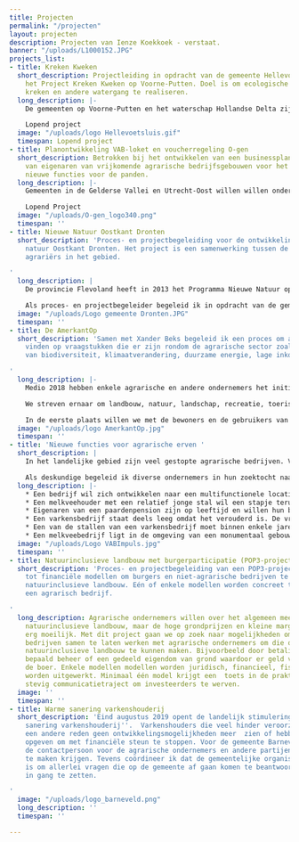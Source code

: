 ```yaml
---
title: Projecten
permalink: "/projecten"
layout: projecten
description: Projecten van Ienze Koekkoek - verstaat.
banner: "/uploads/L1000152.JPG"
projects_list:
- title: Kreken Kweken
  short_description: Projectleiding in opdracht van de gemeente Hellevoetsluis voor
    het Project Kreken Kweken op Voorne-Putten. Doel is om ecologische oevers langs
    kreken en andere watergang te realiseren.
  long_description: |-
    De gemeenten op Voorne-Putten en het waterschap Hollandse Delta zijn al enige jaren bezig om grond langs watergangen te verwerven om ecologische oevers aan te leggen. Vanwege het vertrek van de projectleider, neem ik die taak over. Op dit moment wordt er grond verworven en worden er ecologische oevers ingericht.

    Lopend project
  image: "/uploads/logo Hellevoetsluis.gif"
  timespan: Lopend project
- title: Planontwikkeling VAB-loket en voucherregeling O-gen
  short_description: Betrokken bij het ontwikkelen van een businessplan voor ondersteuning
    van eigenaren van vrijkomende agrarische bedrijfsgebouwen voor het vinden van
    nieuwe functies voor de panden.
  long_description: |-
    Gemeenten in de Gelderse Vallei en Utrecht-Oost willen willen ondersteuning geven aan eigenaren van vrijkomende agrarische agrarische gebouwen om nieuwe functies te vinden voor hun opstallen. Gebiedscoöperatie O-gen ontwikkelt een businessplan voor een adviesloket, een voucherregeling en coaching.

    Lopend Project
  image: "/uploads/O-gen_logo340.png"
  timespan: ''
- title: Nieuwe Natuur Oostkant Dronten
  short_description: 'Proces- en projectbegeleiding voor de ontwikkeling van nieuwe
    natuur Oostkant Dronten. Het project is een samenwerking tussen de gemeente en
    agrariërs in het gebied.

'
  long_description: |
    De provincie Flevoland heeft in 2013 het Programma Nieuwe Natuur opgezet. Overheden en  (agrarische) ondernemers werden uitgedaagd om op een ondernemende manier nieuwe natuur te realiseren. De gemeente Dronten heeft hierop 'ingetekend'. Met een aantal agrarische ondernemers en Staatsbosbeheer is een plan gemaakt om 69 ha nieuwe natuur te ontwikkelen en deels open te stellen voor recreanten.

    Als proces- en projectbegeleider begeleid ik in opdracht van de gemeente de realisatie van deze nieuwe natuur. Er wordt een uitvoeringsovereenkomst tussen ondernemers en gemeente ontworpen en getekend. Daarna komt de verder detaillering van de plannen aan de orde, het gesprek met de omgeving en de bestemmingsplanprocedure. Als dat is afgerond kan de uitvoering ter hand worden genomen en het beheer gestart.
  image: "/uploads/Logo gemeente Dronten.JPG"
  timespan: ''
- title: De AmerkantOp
  short_description: 'Samen met Xander Beks begeleid ik een proces om antwoorden te
    vinden op vraagstukken die er zijn rondom de agrarische sector zoals op het gebied
    van biodiversiteit, klimaatverandering, duurzame energie, lage inkomsten.

'
  long_description: |-
    Medio 2018 hebben enkele agrarische en andere ondernemers het initiatief opgepakt om een gebiedsproces op te starten in West-Brabant; globaal het gebied tussen Geertruidenberg en Moerdijk (de Amerstreek).

    We streven ernaar om landbouw, natuur, landschap, recreatie, toerisme, regionaal voedsel, duurzame energie en educatie meer met elkaar te integreren en samen te laten werken. Het doel is om een breder waardemodel en om waardeketens te creëren voor het gebied, de bewoners en de ondernemers: hogere inkomsten op een bredere basis voor de agrariërs, beter voor bodem en biodiversiteit, meer beleving voor bewoners en toeristen en inspelend op vraagstukken rondom klimaatverandering.

    In de eerste plaats willen we met de bewoners en de gebruikers van het gebied een visie formuleren voor de toekomst, waarbij we de agrarische sector in het middelpunt plaatsen.  Op die manier willen we handreikingen maken voor een vernieuwd agrarische ondernemerschap, nieuwe samenwerkingen en businessmodellen en interactie met streekhouders in het gebied.
  image: "/uploads/logo AmerkantOp.jpg"
  timespan: ''
- title: 'Nieuwe functies voor agrarische erven '
  short_description: |
    In het landelijke gebied zijn veel gestopte agrarische bedrijven. Veel agrarische ondernemers overwegen om te stoppen. De provincie Noord-Brabant stelt met VABIMPULS vouchers beschikbaar aan deze ondernemers om met deskundigen en specialisten te zoeken naar  alternatieve functies voor erf en de gebouwen en een connectie met de omgeving.

    Als deskundige begeleid ik diverse ondernemers in hun zoektocht naar een nieuwe invulling voor het erf.
  long_description: |-
    * Een bedrijf wil zich ontwikkelen naar een multifunctionele locatie waar carnavalswagens gebouwd worden, wat een knooppunt wordt voor distributie van regionaal voedsel en een uitvalsbasis is om de omgeving te ontdekken. Tevens een verzamelgebouw voor kleine bedrijfjes en start ups.
    * Een melkveehouder met een relatief jonge stal wil een stapje terug doen en zoekt een alternatieve invulling van zijn stal en hulp bij het maken van de juiste (fiscale) keuzes.
    * Eigenaren van een paardenpension zijn op leeftijd en willen hun bedrijf verkopen. Er zijn gegadigden die er een zorgconcept van willen maken. De vraag is of dat mogelijk is met specialisten uitgezocht.
    * Een varkensbedrijf staat deels leeg omdat het verouderd is. De vraag komt op wat er mogelijk is op deze locatie als het gehele varkensbedrijf stopt. Er zijn diverse ideeën, waaronder een ambitieus plan om oude tijden te laten herleven met de herbouw van een archeologische monument (een burcht) voor wonen, extensief wonen eromheen, nieuwe natuur en extensieve recreatie.
    * Een van de stallen van een varkensbedrijf moet binnen enkele jaren gerenoveerd worden. De ondernemers lopen tegen de 60; investeren is niet meer rendabel te maken. Wat dan? Dat onderzoeken we nu.
    * Een melkveebedrijf ligt in de omgeving van een monumentaal gebouw voor opslag, waarvoor een herbestemming is beoogd met woningen. Echter, de geurcirkel van het melkveebedrijf verhindert deze mogelijkheid. Onderzocht wordt of er voor het melkveebedrijf ook een andere, rendabele, functie gevonden kan worden, zodat het de ontwikkeling bij de buren doorgang kan vinden.
  image: "/uploads/Logo VABImpuls.jpg"
  timespan: ''
- title: Natuurinclusieve landbouw met burgerparticipatie (POP3-project)
  short_description: 'Proces- en projectbegeleiding van een POP3-project om te komen
    tot financiële modellen om burgers en niet-agrarische bedrijven te betrekken bij
    natuurinclusieve landbouw. Eén of enkele modellen worden concreet toegepast op
    een agrarisch bedrijf.

'
  long_description: Agrarische ondernemers willen over het algemeen meer doen met
    natuurinclusieve landbouw, maar de hoge grondprijzen en kleine marges maken dat
    erg moeilijk. Met dit project gaan we op zoek naar mogelijkheden om burgers en
    bedrijven samen te laten werken met agrarische ondernemers om die omslag naar
    natuurinclusieve landbouw te kunnen maken. Bijvoorbeeld door betaling voor een
    bepaald beheer of een gedeeld eigendom van grond waardoor er geld vrijkomt voor
    de boer. Enkele modellen modellen worden juridisch, financieel, fiscaal en organisatorisch
    worden uitgewerkt. Minimaal één model krijgt een  toets in de praktijk met een
    stevig communicatietraject om investeerders te werven.
  image: ''
  timespan: ''
- title: Warme sanering varkenshouderij
  short_description: 'Eind augustus 2019 opent de landelijk stimuleringsregeling ''warme
    sanering varkenshouderij''.  Varkenshouders die veel hinder veroorzaken of om
    een andere reden geen ontwikkelingsmogelijkheden meer  zien of hebben kunnen zich
    opgeven om met financiële steun te stoppen. Voor de gemeente Barneveld ben ik
    de contactpersoon voor de agrarische ondernemers en andere partijen  die hiermee
    te maken krijgen. Tevens coördineer ik dat de gemeentelijke organisatie klaar
    is om allerlei vragen die op de gemeente af gaan komen te beantwoorden en procedures
    in gang te zetten.

'
  image: "/uploads/logo_barneveld.png"
  long_description: ''
  timespan: ''

---
```

